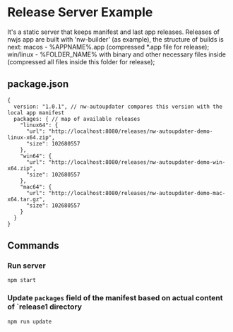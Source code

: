 # Release Server Example

It's a static server that keeps manifest and last app releases. 
Releases of nwjs app are built with 'nw-builder' (as example), the structure of builds is next:
macos - %APPNAME%.app (compressed *.app file for release);
win/linux - %FOLDER_NAME% with binary and other necessary files inside (compressed all files inside this folder for release);

## package.json
```
{
  version: "1.0.1", // nw-autoupdater compares this version with the local app manifest
  packages: { // map of available releases
    "linux64": {
      "url": "http://localhost:8080/releases/nw-autoupdater-demo-linux-x64.zip",
      "size": 102680557
    },
    "win64": {
      "url": "http://localhost:8080/releases/nw-autoupdater-demo-win-x64.zip",
      "size": 102680557
    },
    "mac64": {
      "url": "http://localhost:8080/releases/nw-autoupdater-demo-mac-x64.tar.gz",
      "size": 102680557
    }    
  }
}
```

## Commands

### Run server
```
npm start
```

### Update `packages` field of the manifest based on actual content of `release1 directory
```
npm run update
```
